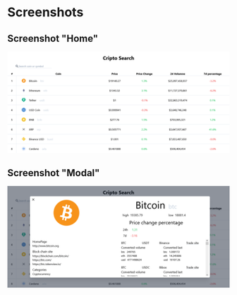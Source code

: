 # Screenshots

## Screenshot "Home"

![Home](https://github.com/LuisGRR/CriptoSearch/blob/main/public/Screenshots/CriptoSearch1.png)

## Screenshot "Modal"

![Home](https://github.com/LuisGRR/CriptoSearch/blob/main/public/Screenshots/CriptoSearch2.png)
